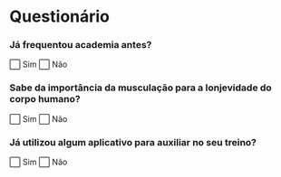 # Questionário
### Já frequentou academia antes?
⬜️ Sim    ⬜ Não

### Sabe da importância da musculação para a lonjevidade do corpo humano?
⬜ Sim    ⬜ Não

### Já utilizou algum aplicativo para auxiliar no seu treino?
⬜️ Sim    ⬜ Não